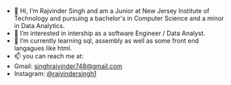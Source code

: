 - 👋 Hi, I’m Rajvinder Singh and am a Junior at New Jersey Institute of Technology and pursuing a bachelor's in Computer Science and a minor in Data Analytics.
- 👀 I’m interested in intership as a software Engineer / Data Analyst.
- 🌱 I’m currently learning sql, assembly as well as some front end langagues like html.
- 📫 you can reach me at:
- Gmail: singhrajvinder748@gmail.com
- Instagram: [@rajvindersingh1](https://www.instagram.com/rajvindersingh1/)
